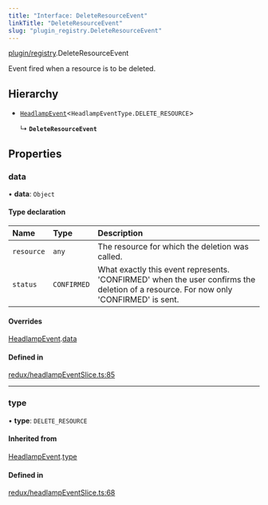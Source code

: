 ```yaml
---
title: "Interface: DeleteResourceEvent"
linkTitle: "DeleteResourceEvent"
slug: "plugin_registry.DeleteResourceEvent"
---
```


[plugin/registry](../modules/plugin_registry.md).DeleteResourceEvent

Event fired when a resource is to be deleted.

## Hierarchy

- [`HeadlampEvent`](plugin_registry.HeadlampEvent.md)<`HeadlampEventType.DELETE_RESOURCE`\>

  ↳ **`DeleteResourceEvent`**

## Properties

### data

• **data**: `Object`

#### Type declaration

| Name | Type | Description |
| :------ | :------ | :------ |
| `resource` | `any` | The resource for which the deletion was called. |
| `status` | `CONFIRMED` | What exactly this event represents. 'CONFIRMED' when the user confirms the deletion of a resource. For now only 'CONFIRMED' is sent. |

#### Overrides

[HeadlampEvent](plugin_registry.HeadlampEvent.md).[data](plugin_registry.HeadlampEvent.md#data)

#### Defined in

[redux/headlampEventSlice.ts:85](https://github.com/headlamp-k8s/headlamp/blob/e3b4c5c7/frontend/src/redux/headlampEventSlice.ts#L85)

___

### type

• **type**: `DELETE_RESOURCE`

#### Inherited from

[HeadlampEvent](plugin_registry.HeadlampEvent.md).[type](plugin_registry.HeadlampEvent.md#type)

#### Defined in

[redux/headlampEventSlice.ts:68](https://github.com/headlamp-k8s/headlamp/blob/e3b4c5c7/frontend/src/redux/headlampEventSlice.ts#L68)
